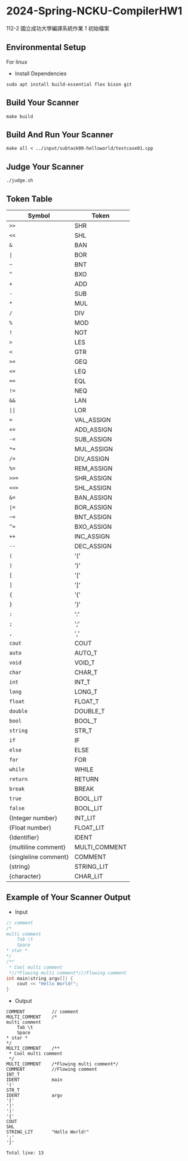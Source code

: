 
# 2024-Spring-NCKU-CompilerHW1

112-2 國立成功大學編譯系統作業 1 初始檔案

## Environmental Setup

For linux

- Install Dependencies

```shell
sudo apt install build-essential flex bison git
```

## Build Your Scanner

```shell
make build
```

## Build And Run Your Scanner

```shell
make all < ../input/subtask00-helloworld/testcase01.cpp
```

## Judge Your Scanner

```shell
./judge.sh
```

## Token Table

| Symbol            | Token         |
| ----------------- | ------------- |
| `>>`              | SHR           |
| `<<`              | SHL           |
| `&`               | BAN           |
| `\|`              | BOR           |
| `~`               | BNT           |
| `^`               | BXO           |
| `+`               | ADD           |
| `-`               | SUB           |
| `*`               | MUL           |
| `/`               | DIV           |
| `%`               | MOD           |
| `!`               | NOT           |
| `>`               | LES           |
| `<`               | GTR           |
| `>=`              | GEQ           |
| `<=`              | LEQ           |
| `==`              | EQL           |
| `!=`              | NEQ           |
| `&&`              | LAN           |
| `\|\|`            | LOR           |
| `=`               | VAL_ASSIGN    |
| `+=`              | ADD_ASSIGN    |
| `-=`              | SUB_ASSIGN    |
| `*=`              | MUL_ASSIGN    |
| `/=`              | DIV_ASSIGN    |
| `%=`              | REM_ASSIGN    |
| `>>=`             | SHR_ASSIGN    |
| `<<=`             | SHL_ASSIGN    |
| `&=`              | BAN_ASSIGN    |
| `\|=`             | BOR_ASSIGN    |
| `~=`              | BNT_ASSIGN    |
| `^=`              | BXO_ASSIGN    |
| `++`              | INC_ASSIGN    |
| `--`              | DEC_ASSIGN    |
| `(`               | '('           |
| `)`               | ')'           |
| `[`               | '['           |
| `]`               | ']'           |
| `{`               | '{'           |
| `}`               | '}'           |
| `:`               | ':'           |
| `;`               | ';'           |
| `,`               | ','           |
| `cout`            | COUT          |
| `auto`            | AUTO_T        |
| `void`            | VOID_T        |
| `char`            | CHAR_T        |
| `int`             | INT_T         |
| `long`            | LONG_T        |
| `float`           | FLOAT_T       |
| `double`          | DOUBLE_T      |
| `bool`            | BOOL_T        |
| `string`          | STR_T         |
| `if`              | IF            |
| `else`            | ELSE          |
| `for`             | FOR           |
| `while`           | WHILE         |
| `return`          | RETURN        |
| `break`           | BREAK         |
| `true`            | BOOL_LIT      |
| `false`           | BOOL_LIT      |
| {Integer number}  | INT_LIT       |
| {Float number}    | FLOAT_LIT     |
| {Identifier}      | IDENT         |
| {multiline comment}   | MULTI_COMMENT |
| {singleline comment}  | COMMENT       |
| {string}          | STRING_LIT    |
| {character}       | CHAR_LIT      |

## Example of Your Scanner Output

- Input

```cpp
// comment
/*
multi comment
    Tab \t
    Space
* star *
*/
/**
 * Cool multi comment
 *//*Flowing multi comment*///Flowing comment
int main(string argv[]) {
    cout << "Hello World!";
}
```

- Output

```text
COMMENT          // comment
MULTI_COMMENT    /*
multi comment
    Tab \t
    Space
* star *
*/
MULTI_COMMENT    /**
 * Cool multi comment
 */
MULTI_COMMENT    /*Flowing multi comment*/
COMMENT          //Flowing comment
INT_T
IDENT            main
'('
STR_T
IDENT            argv
'['
']'
')'
'{'
COUT
SHL
STRING_LIT       "Hello World!"
';'
'}'

Total line: 13
```
